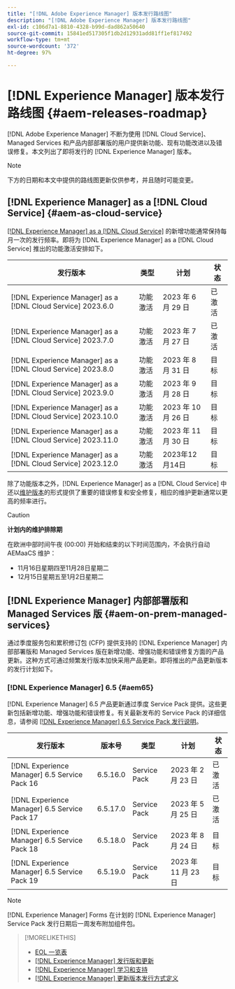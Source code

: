 ```yaml
---
title: "[!DNL Adobe Experience Manager] 版本发行路线图"
description: "[!DNL Adobe Experience Manager] 版本发行路线图"
exl-id: c106d7a1-8810-4328-b99d-dad862a50640
source-git-commit: 15841ed517305f1db2d12931add81ff1ef817492
workflow-type: tm+mt
source-wordcount: '372'
ht-degree: 97%

---
```


# [!DNL Experience Manager] 版本发行路线图 {#aem-releases-roadmap}

[!DNL Adobe Experience Manager] 不断为使用 [!DNL Cloud Service]、Managed Services 和产品内部部署版的用户提供新功能、现有功能改进以及错误修复。本文列出了即将发行的 [!DNL Experience Manager] 版本。

>[!NOTE]
>
>下方的日期和本文中提供的路线图更新仅供参考，并且随时可能变更。

## [!DNL Experience Manager] as a [!DNL Cloud Service] {#aem-as-cloud-service}

[[!DNL Experience Manager] as a [!DNL Cloud Service]](https://experienceleague.adobe.com/docs/experience-manager-cloud-service/content/release-notes/home.html) 的新增功能通常保持每月一次的发行频率。即将为 [!DNL Experience Manager] as a [!DNL Cloud Service] 推出的功能激活安排如下。

| 发行版本 | 类型 | 计划 | 状态 |
|---|---|---|---|
| [!DNL Experience Manager] as a [!DNL Cloud Service] 2023.6.0 | 功能激活 | 2023 年 6 月 29 日 | 已激活 |
| [!DNL Experience Manager] as a [!DNL Cloud Service] 2023.7.0 | 功能激活 | 2023 年 7 月 27 日 | 已激活 |
| [!DNL Experience Manager] as a [!DNL Cloud Service] 2023.8.0 | 功能激活 | 2023 年 8 月 31 日 | 目标 |
| [!DNL Experience Manager] as a [!DNL Cloud Service] 2023.9.0 | 功能激活 | 2023 年 9 月 28 日 | 目标 |
| [!DNL Experience Manager] as a [!DNL Cloud Service] 2023.10.0 | 功能激活 | 2023 年 10 月 26 日 | 目标 |
| [!DNL Experience Manager] as a [!DNL Cloud Service] 2023.11.0 | 功能激活 | 2023 年 11 月 30 日 | 目标 |
| [!DNL Experience Manager] as a [!DNL Cloud Service] 2023.12.0 | 功能激活 | 2023年12月14日 | 目标 |

除了功能版本之外，[!DNL Experience Manager] as a [!DNL Cloud Service] 中还以[维护版本](https://experienceleague.adobe.com/docs/experience-manager-cloud-service/content/release-notes/maintenance/latest.html)的形式提供了重要的错误修复和安全修复，相应的维护更新通常以更高的频率进行。

>[!CAUTION]
>
>**计划内的维护排除期**
>
> 在欧洲中部时间午夜 (00:00) 开始和结束的以下时间范围内，不会执行自动 AEMaaCS 维护：
>
>* 11月16日星期四至11月28日星期二
>* 12月15日星期五至1月2日星期二

## [!DNL Experience Manager] 内部部署版和 Managed Services 版 {#aem-on-prem-managed-services}

通过季度服务包和累积修订包 (CFP) 提供支持的 [!DNL Experience Manager] 内部部署版和 Managed Services 版在新增功能、增强功能和错误修复方面的产品更新。这种方式可通过频繁发行版本加快采用产品更新。即将推出的产品更新版本的发行计划如下。

### [!DNL Experience Manager] 6.5 {#aem65}

[!DNL Experience Manager] 6.5 产品更新通过季度 Service Pack 提供。这些更新包括新增功能、增强功能和错误修复。有关最新发布的 Service Pack 的详细信息，请参阅 [[!DNL Experience Manager]  6.5 Service Pack 发行说明](https://experienceleague.adobe.com/docs/experience-manager-65/release-notes/release-notes.html)。

| 发行版本 | 版本号 | 类型 | 计划 | 状态 |
|---|---|---|---|---|
| [!DNL Experience Manager] 6.5 Service Pack 16 | 6.5.16.0 | Service Pack | 2023 年 2 月 23 日 | 已激活 |
| [!DNL Experience Manager] 6.5 Service Pack 17 | 6.5.17.0 | Service Pack | 2023 年 5 月 25 日 | 已激活 |
| [!DNL Experience Manager] 6.5 Service Pack 18 | 6.5.18.0 | Service Pack | 2023 年 8 月 24 日 | 目标 |
| [!DNL Experience Manager] 6.5 Service Pack 19 | 6.5.19.0 | Service Pack | 2023 年 11 月 23 日 | 目标 |

>[!NOTE]
>
>[!DNL Experience Manager] Forms 在计划的 [!DNL Experience Manager] Service Pack 发行日期后一周发布附加组件包。

>[!MORELIKETHIS]
>
>* [EOL 一览表](https://helpx.adobe.com/cn/support/programs/eol-matrix.html)
>* [[!DNL Experience Manager]  发行版和更新](https://experienceleague.adobe.com/docs/experience-manager-release-information/aem-release-updates/aem-releases-updates.html?lang=zh-Hans)
>* [[!DNL Experience Manager]  学习和支持](https://experienceleague.adobe.com/docs/experience-manager-cloud-service.html)
>* [[!DNL Experience Manager]  更新版本发行方式定义](/help/using/update-release-vehicle-definitions.md)
